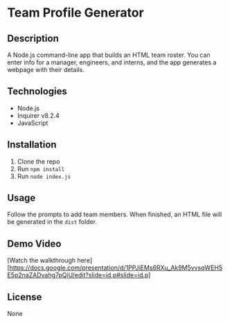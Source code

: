 # Team Profile Generator

## Description
A Node.js command-line app that builds an HTML team roster. You can enter info for a manager, engineers, and interns, and the app generates a webpage with their details.

## Technologies
- Node.js
- Inquirer v8.2.4
- JavaScript

## Installation
1. Clone the repo
2. Run `npm install`
3. Run `node index.js`

## Usage
Follow the prompts to add team members. When finished, an HTML file will be generated in the `dist` folder.

## Demo Video
[Watch the walkthrough here] [https://docs.google.com/presentation/d/1PPJiEMs6RXu_Ak9M5vvsqWEH5E5p2naZADvahg7pQjU/edit?slide=id.p#slide=id.p]
## License
None
